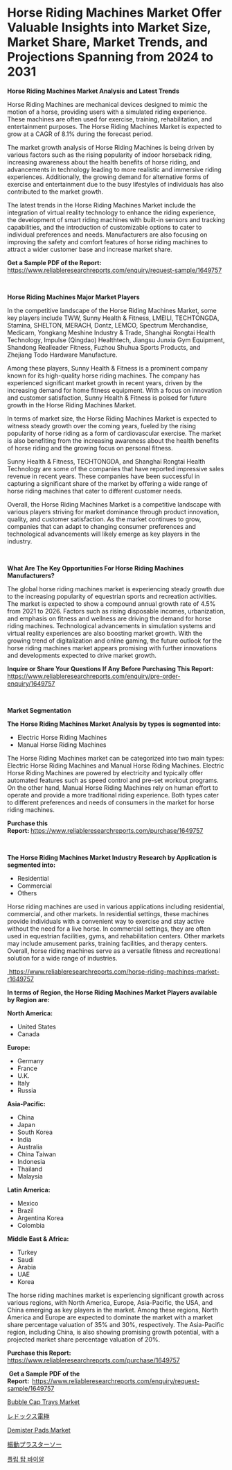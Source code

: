 <p><h1>Horse Riding Machines Market Offer Valuable Insights into Market Size, Market Share, Market Trends, and Projections Spanning from 2024 to 2031</h1></p><p><strong>Horse Riding Machines Market Analysis and Latest Trends</strong></p>
<p><p>Horse Riding Machines are mechanical devices designed to mimic the motion of a horse, providing users with a simulated riding experience. These machines are often used for exercise, training, rehabilitation, and entertainment purposes. The Horse Riding Machines Market is expected to grow at a CAGR of 8.1% during the forecast period.</p><p>The market growth analysis of Horse Riding Machines is being driven by various factors such as the rising popularity of indoor horseback riding, increasing awareness about the health benefits of horse riding, and advancements in technology leading to more realistic and immersive riding experiences. Additionally, the growing demand for alternative forms of exercise and entertainment due to the busy lifestyles of individuals has also contributed to the market growth.</p><p>The latest trends in the Horse Riding Machines Market include the integration of virtual reality technology to enhance the riding experience, the development of smart riding machines with built-in sensors and tracking capabilities, and the introduction of customizable options to cater to individual preferences and needs. Manufacturers are also focusing on improving the safety and comfort features of horse riding machines to attract a wider customer base and increase market share.</p></p>
<p><strong>Get a Sample PDF of the Report:&nbsp;</strong> <a href="https://www.reliableresearchreports.com/enquiry/request-sample/1649757">https://www.reliableresearchreports.com/enquiry/request-sample/1649757</a></p>
<p>&nbsp;</p>
<p><strong>Horse Riding Machines Major Market Players</strong></p>
<p><p>In the competitive landscape of the Horse Riding Machines Market, some key players include TWW, Sunny Health & Fitness, LMEILI, TECHTONGDA, Stamina, SHELTON, MERACH, Dontz, LEMCO, Spectrum Merchandise, Medicarn, Yongkang Meshine Industry & Trade, Shanghai Rongtai Health Technology, Impulse (Qingdao) Healthtech, Jiangsu Junxia Gym Equipment, Shandong Realleader Fitness, Fuzhou Shuhua Sports Products, and Zhejiang Todo Hardware Manufacture.</p><p>Among these players, Sunny Health & Fitness is a prominent company known for its high-quality horse riding machines. The company has experienced significant market growth in recent years, driven by the increasing demand for home fitness equipment. With a focus on innovation and customer satisfaction, Sunny Health & Fitness is poised for future growth in the Horse Riding Machines Market.</p><p>In terms of market size, the Horse Riding Machines Market is expected to witness steady growth over the coming years, fueled by the rising popularity of horse riding as a form of cardiovascular exercise. The market is also benefiting from the increasing awareness about the health benefits of horse riding and the growing focus on personal fitness.</p><p>Sunny Health & Fitness, TECHTONGDA, and Shanghai Rongtai Health Technology are some of the companies that have reported impressive sales revenue in recent years. These companies have been successful in capturing a significant share of the market by offering a wide range of horse riding machines that cater to different customer needs.</p><p>Overall, the Horse Riding Machines Market is a competitive landscape with various players striving for market dominance through product innovation, quality, and customer satisfaction. As the market continues to grow, companies that can adapt to changing consumer preferences and technological advancements will likely emerge as key players in the industry.</p></p>
<p>&nbsp;</p>
<p><strong>What Are The Key Opportunities For Horse Riding Machines Manufacturers?</strong></p>
<p><p>The global horse riding machines market is experiencing steady growth due to the increasing popularity of equestrian sports and recreation activities. The market is expected to show a compound annual growth rate of 4.5% from 2021 to 2026. Factors such as rising disposable incomes, urbanization, and emphasis on fitness and wellness are driving the demand for horse riding machines. Technological advancements in simulation systems and virtual reality experiences are also boosting market growth. With the growing trend of digitalization and online gaming, the future outlook for the horse riding machines market appears promising with further innovations and developments expected to drive market growth.</p></p>
<p><strong>Inquire or Share Your Questions If Any Before Purchasing This Report:</strong> <a href="https://www.reliableresearchreports.com/enquiry/pre-order-enquiry/1649757">https://www.reliableresearchreports.com/enquiry/pre-order-enquiry/1649757</a></p>
<p>&nbsp;</p>
<p><strong>Market Segmentation</strong></p>
<p><strong>The Horse Riding Machines Market Analysis by types is segmented into:</strong></p>
<p><ul><li>Electric Horse Riding Machines</li><li>Manual Horse Riding Machines</li></ul></p>
<p><p>The Horse Riding Machines market can be categorized into two main types: Electric Horse Riding Machines and Manual Horse Riding Machines. Electric Horse Riding Machines are powered by electricity and typically offer automated features such as speed control and pre-set workout programs. On the other hand, Manual Horse Riding Machines rely on human effort to operate and provide a more traditional riding experience. Both types cater to different preferences and needs of consumers in the market for horse riding machines.</p></p>
<p><strong>Purchase this Report:&nbsp;</strong><a href="https://www.reliableresearchreports.com/purchase/1649757">https://www.reliableresearchreports.com/purchase/1649757</a></p>
<p>&nbsp;</p>
<p><strong>The Horse Riding Machines Market Industry Research by Application is segmented into:</strong></p>
<p><ul><li>Residential</li><li>Commercial</li><li>Others</li></ul></p>
<p><p>Horse riding machines are used in various applications including residential, commercial, and other markets. In residential settings, these machines provide individuals with a convenient way to exercise and stay active without the need for a live horse. In commercial settings, they are often used in equestrian facilities, gyms, and rehabilitation centers. Other markets may include amusement parks, training facilities, and therapy centers. Overall, horse riding machines serve as a versatile fitness and recreational solution for a wide range of industries.</p></p>
<p><a href="https://www.reliableresearchreports.com/horse-riding-machines-market-r1649757">&nbsp;https://www.reliableresearchreports.com/horse-riding-machines-market-r1649757</a></p>
<p><strong>In terms of Region, the Horse Riding Machines Market Players available by Region are:</strong></p>
<p>
    <p> <strong> North America: </strong>
        <ul>
            <li>United States</li>
            <li>Canada</li>
        </ul>
        </p> 
    <p> <strong> Europe: </strong>
        <ul>
            <li>Germany</li>
            <li>France</li>
            <li>U.K.</li>
            <li>Italy</li>
            <li>Russia</li>
        </ul>
        </p> 
    <p> <strong> Asia-Pacific: </strong>
        <ul>
            <li>China</li>
            <li>Japan</li>
            <li>South Korea</li>
            <li>India</li>
            <li>Australia</li>
            <li>China Taiwan</li>
            <li>Indonesia</li>
            <li>Thailand</li>
            <li>Malaysia</li>
        </ul>
        </p> 
    <p> <strong> Latin America: </strong>
        <ul>
            <li>Mexico</li>
            <li>Brazil</li>
            <li>Argentina Korea</li>
            <li>Colombia</li>
        </ul>
        </p> 
    <p> <strong> Middle East & Africa: </strong>
        <ul>
            <li>Turkey</li>
            <li>Saudi</li>
            <li>Arabia</li>
            <li>UAE</li>
            <li>Korea</li>
        </ul>
    </p>
    </p>
<p><p>The horse riding machines market is experiencing significant growth across various regions, with North America, Europe, Asia-Pacific, the USA, and China emerging as key players in the market. Among these regions, North America and Europe are expected to dominate the market with a market share percentage valuation of 35% and 30%, respectively. The Asia-Pacific region, including China, is also showing promising growth potential, with a projected market share percentage valuation of 20%.</p></p>
<p><strong>Purchase this Report: </strong><a href="https://www.reliableresearchreports.com/purchase/1649757">https://www.reliableresearchreports.com/purchase/1649757</a></p>
<p>&nbsp;<strong>Get a Sample PDF of the Report:&nbsp;&nbsp;</strong><a href="https://www.reliableresearchreports.com/enquiry/request-sample/1649757">https://www.reliableresearchreports.com/enquiry/request-sample/1649757</a></p>
<p><strong></strong></p>
<p><p><a href="https://github.com/nicoletavirag/Market-Research-Report-List-3/blob/main/bubble-cap-trays-market.md">Bubble Cap Trays Market</a></p><p><a href="https://github.com/one-cool-chick/Market-Research-Report-List-1/blob/main/896245430244.md">レドックス電極</a></p><p><a href="https://github.com/mauripalmi/Market-Research-Report-List-3/blob/main/demister-pads-market.md">Demister Pads Market</a></p><p><a href="https://github.com/avbqbctihcbe2/Market-Research-Report-List-1/blob/main/311099339806.md">振動プラスターソー</a></p><p><a href="https://github.com/Madalyell456456/Market-Research-Report-List-1/blob/main/379369627861.md">플립 탑 바이알</a></p></p>